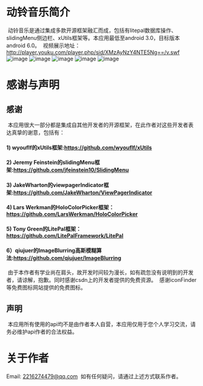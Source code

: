 # 动铃音乐简介
  动铃音乐是通过集成多款开源框架融汇而成，包括有litepal数据库操作、slidingMenu侧边栏、xUtils框架等。本应用最低至android 3.0，目标版本android 6.0。
  视频展示地址：http://player.youku.com/player.php/sid/XMzAyNzY4NTE5Ng==/v.swf
   ![image](https://github.com/HudsonAndroid/Dongling/raw/master/result%20pictures/circle%20visible%20music.png) 
   ![image](https://github.com/HudsonAndroid/Dongling/raw/master/result%20pictures/desktop%20widget%20and%20desktop%20lyrics.png)
   ![image](https://github.com/HudsonAndroid/Dongling/raw/master/result%20pictures/locke%20screen.png)
   ![image](https://github.com/HudsonAndroid/Dongling/raw/master/result%20pictures/lyrics%20show.png)
   ![image](https://github.com/HudsonAndroid/Dongling/raw/master/result%20pictures/make%20lyrics.png)
# 感谢与声明
## 感谢
  本应用很大一部分都是集成自其他开发者的开源框架，在此作者对这些开发者表达真挚的谢意，包括有：
#### 1) wyouflf的xUtils框架:https://github.com/wyouflf/xUtils
#### 2) Jeremy Feinstein的slidingMenu框架:https://github.com/jfeinstein10/SlidingMenu
#### 3) JakeWharton的viewpagerIndicator框架:https://github.com/JakeWharton/ViewPagerIndicator
#### 4) Lars Werkman的HoloColorPicker框架：https://github.com/LarsWerkman/HoloColorPicker
#### 5) Tony Green的LitePal框架：https://github.com/LitePalFramework/LitePal
#### 6）qiujuer的ImageBlurring高斯模糊算法:https://github.com/qiujuer/ImageBlurring
  由于本作者有学业尚在肩头，故开发时间较为漫长，如有疏忽没有说明到的开发者，请谅解，抱歉。同时感谢csdn上的开发者提供的免费资源。
  感谢iconFinder等免费图标网站提供的免费图标。
## 声明
  本应用所有使用的api均不是由作者本人自营，本应用仅用于您个人学习交流，请务必维护api作者的合法权益。
# 关于作者
  Email: 2216274479@qq.com
  如有任何疑问，请通过上述方式联系作者。
